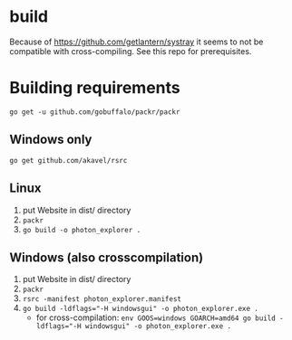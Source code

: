 # build
Because of https://github.com/getlantern/systray it seems to not be compatible with cross-compiling. See this repo for prerequisites.

# Building requirements
`go get -u github.com/gobuffalo/packr/packr`
## Windows only
`go get github.com/akavel/rsrc`
 

## Linux
1. put Website in dist/ directory 
2. `packr`
3. `go build -o photon_explorer .`

## Windows (also crosscompilation)
1. put Website in dist/ directory 
2. `packr`
3. `rsrc -manifest photon_explorer.manifest`
4. `go build -ldflags="-H windowsgui" -o photon_explorer.exe .`
    * for cross-compilation: `env GOOS=windows GOARCH=amd64 go build -ldflags="-H windowsgui" -o photon_explorer.exe .` 